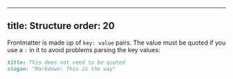 ***

title: Structure
order: 20
---------

Frontmatter is made up of `key: value` pairs.
The value must be quoted if you use a `:` in it to avoid problems parsing the key values:

```md
title: This does not need to be quoted
slogan: "Markdown: This is the way"
```
